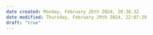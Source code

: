 ```yaml
---
date created: Monday, February 26th 2024, 20:36:32
date modified: Thursday, February 29th 2024, 22:07:29
draft: "true"
---
```

